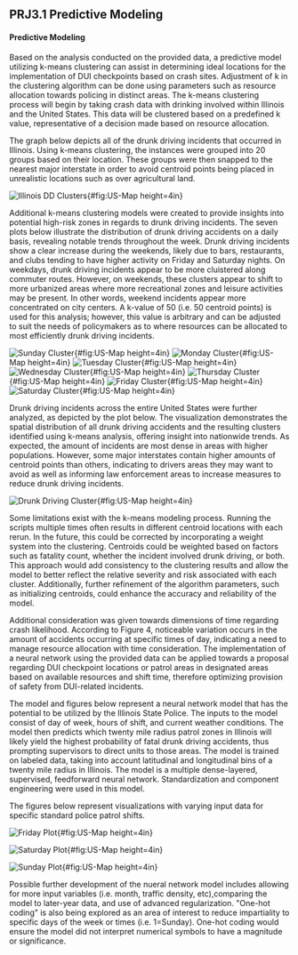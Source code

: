 ## PRJ3.1 Predictive Modeling

#### Predictive Modeling


Based on the analysis conducted on the provided data, a predictive model utilizing k-means clustering can assist in determining ideal locations for the implementation of DUI checkpoints based on crash sites. Adjustment of k in the clustering algorithm can be done using parameters such as resource allocation towards policing in distinct areas. The k-means clustering process will begin by taking crash data with drinking involved within Illinois and the United States. This data will be clustered based on a predefined k value, representative of a decision made based on resource allocation. 

The graph below depicts all of the drunk driving incidents that occurred in Illinois. Using k-means clustering, the instances were grouped into 20 groups based on their location. These groups were then snapped to the nearest major interstate in order to avoid centroid points being placed in unrealistic locations such as over agricultural land. 

![Illinois DD Clusters](https://github.com/uiceds/project-team-front-row/blob/main/content/images/predictive/IL_Overall_Clusters.png "Illinois"){#fig:US-Map height=4in}

Additional k-means clustering models were created to provide insights into potential high-risk zones in regards to drunk driving incidents. The seven plots below illustrate the distribution of drunk driving accidents on a daily basis, revealing notable trends throughout the week. Drunk driving incidents show a clear increase during the weekends, likely due to bars, restaurants, and clubs tending to have higher activity on Friday and Saturday nights. On weekdays, drunk driving incidents appear to be more cluistered along commuter routes. However, on weekends, these clusters appear to shift to more urbanized areas where more recreational zones and leisure activities may be present. In other words, weekend incidents appear more concentrated on city centers. A k-value of 50 (i.e. 50 centroid points) is used for this analysis; however, this value is arbitrary and can be adjusted to suit the needs of policymakers as to where resources can be allocated to most efficiently drunk driving incidents.

![Sunday Cluster](https://github.com/uiceds/project-team-front-row/blob/main/content/images/predictive/US_Sunday_Clusters.png "Sunday Cluster"){#fig:US-Map height=4in}
![Monday Cluster](https://github.com/uiceds/project-team-front-row/blob/main/content/images/predictive/US_Monday_Clusters.png "Monday Cluster"){#fig:US-Map height=4in}
![Tuesday Cluster](https://github.com/uiceds/project-team-front-row/blob/main/content/images/predictive/US_Tuesday_Clusters.png "Tuesday Cluster"){#fig:US-Map height=4in}
![Wednesday Cluster](https://github.com/uiceds/project-team-front-row/blob/main/content/images/predictive/US_Wednesday_Clusters.png "Wednesday Cluster"){#fig:US-Map height=4in}
![Thursday Cluster](https://github.com/uiceds/project-team-front-row/blob/main/content/images/predictive/US_Thursday_Clusters.png "Thursday Cluster"){#fig:US-Map height=4in}
![Friday Cluster](https://github.com/uiceds/project-team-front-row/blob/main/content/images/predictive/US_Friday_Clusters.png "Friday Cluster"){#fig:US-Map height=4in}
![Saturday Cluster](https://github.com/uiceds/project-team-front-row/blob/main/content/images/predictive/US_Saturday_Clusters.png "Saturday Cluster"){#fig:US-Map height=4in}

Drunk driving incidents across the entire United States  were further analyzed, as depicted by the plot below. The visualization demonstrates the spatial distribution of all drunk driving accidents and the resulting clusters identified using k-means analysis, offering insight into nationwide trends. As expected, the amount of incidents are most dense in areas with higher populations. However, some major interstates contain higher amounts of centroid points than others, indicating to drivers areas they may want to avoid as well as informing law enforcement areas to increase measures to reduce drunk driving incidents.

![Drunk Driving Cluster](https://github.com/uiceds/project-team-front-row/blob/main/content/images/predictive/US_Overall_Clusters.png "Overall Drunk Driving Cluster"){#fig:US-Map height=4in}

Some limitations exist with the k-means modeling process. Running the scripts multiple times often results in different centroid locations with each rerun. In the future, this could be corrected by incorporating a weight system into the clustering. Centroids could be weighted based on factors such as fatality count, whether the incident involved drunk driving, or both. This approach would add consistency to the clustering results and allow the model to better reflect the relative severity and risk associated with each cluster. Additionally, further refinement of the algorithm parameters, such as initializing centroids, could enhance the accuracy and reliability of the model.

Additional consideration was given towards dimensions of time regarding crash likelihood. According to Figure 4, noticeable variation occurs in the amount of accidents occurring at specific times of day, indicating a need to manage resource allocation with time consideration. The implementation of a neural network using the provided data can be applied towards a proposal regarding DUI checkpoint locations or patrol areas in designated areas based on available resources and shift time, therefore optimizing provision of safety from DUI-related incidents.

The model and figures below represent a neural network model that has the potential to be utilized by the Illinois State Police. The inputs to the model consist of day of week, hours of shift, and current weather conditions. The model then predicts which twenty mile radius patrol zones in Illinois will likely yield the highest probability of fatal drunk driving accidents, thus prompting supervisors to direct units to those areas. The model is trained on labeled data, taking into account latitudinal and longitudinal bins of a twenty mile radius in Illinois. The model is a multiple dense-layered, supervised, feedforward neural network. Standardization and component engineering were used in this model.

The figures below represent visualizations with varying input data for specific standard police patrol shifts. 

![Friday Plot](https://raw.githubusercontent.com/uiceds/project-team-front-row/main/content/images/predictive/friday.png "Friday Plot"){#fig:US-Map height=4in}

![Saturday Plot](https://raw.githubusercontent.com/uiceds/project-team-front-row/main/content/images/predictive/saturday.png "Saturday Plot"){#fig:US-Map height=4in}

![Sunday Plot](https://raw.githubusercontent.com/uiceds/project-team-front-row/main/content/images/predictive/sunday.png "Sunday Plot"){#fig:US-Map height=4in}

Possible further development of the nueral network model includes allowing for more input variables (i.e. month, traffic density, etc),comparing the model to later-year data, and use of advanced regularization. "One-hot coding" is also being explored as an area of interest to reduce impartiality to specific days of the week or times (i.e. 1=Sunday). One-hot coding would ensure the model did not interpret numerical symbols to have a magnitude or significance.
